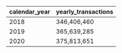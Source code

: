 | calendar_year | yearly_transactions |
|---------------|----------------------|
| 2018 | 346,406,460 |
| 2019 | 365,639,285 |
| 2020 | 375,813,651 |
